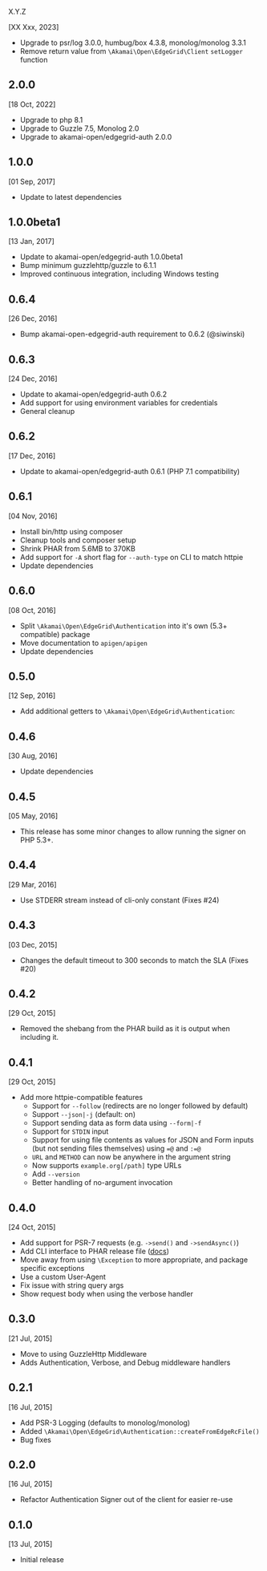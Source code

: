 X.Y.Z

[XX Xxx, 2023]
* Upgrade to psr/log 3.0.0, humbug/box 4.3.8, monolog/monolog 3.3.1
* Remove return value from `\Akamai\Open\EdgeGrid\Client` `setLogger` function

2.0.0
---
[18 Oct, 2022]
* Upgrade to php 8.1
* Upgrade to Guzzle 7.5, Monolog 2.0
* Upgrade to akamai-open/edgegrid-auth 2.0.0

1.0.0
---
[01 Sep, 2017]
* Update to latest dependencies

1.0.0beta1
---
[13 Jan, 2017]
* Update to akamai-open/edgegrid-auth 1.0.0beta1
* Bump minimum guzzlehttp/guzzle to 6.1.1
* Improved continuous integration, including Windows testing

0.6.4
---
[26 Dec, 2016]
* Bump akamai-open-edgegrid-auth requirement to 0.6.2 (@siwinski)

0.6.3
---
[24 Dec, 2016]
* Update to akamai-open/edgegrid-auth 0.6.2
* Add support for using environment variables for credentials
* General cleanup

0.6.2
---
[17 Dec, 2016]
* Update to akamai-open/edgegrid-auth 0.6.1 (PHP 7.1 compatibility)

0.6.1
---
[04 Nov, 2016]
* Install bin/http using composer
* Cleanup tools and composer setup
* Shrink PHAR from 5.6MB to 370KB
* Add support for `-A` short flag for `--auth-type` on CLI to match httpie
* Update dependencies

0.6.0
---
[08 Oct, 2016]
* Split `\Akamai\Open\EdgeGrid\Authentication` into it's own (5.3+ compatible) package
* Move documentation to `apigen/apigen`
* Update dependencies

0.5.0
---
[12 Sep, 2016]
* Add additional getters to `\Akamai\Open\EdgeGrid\Authentication`:

0.4.6
---
[30 Aug, 2016]
* Update dependencies

0.4.5
---
[05 May, 2016]
* This release has some minor changes to allow running the signer on PHP 5.3+.

0.4.4
---
[29 Mar, 2016]
* Use STDERR stream instead of cli-only constant (Fixes #24)

0.4.3
---
[03 Dec, 2015]
* Changes the default timeout to 300 seconds to match the SLA (Fixes #20)

0.4.2
---
[29 Oct, 2015]
* Removed the shebang from the PHAR build as it is output when including it.

0.4.1
---
[29 Oct, 2015]
* Add more httpie-compatible features
  * Support for `--follow` (redirects are no longer followed by default)
  * Support `--json|-j` (default: on)
  * Support sending data as form data using `--form|-f`
  * Support for `STDIN` input
  * Support for using file contents as values for JSON and Form inputs (but not sending files themselves) using `=@` and `:=@`
  * `URL` and `METHOD` can now be anywhere in the argument string
  * Now supports `example.org[/path]` type URLs
  * Add `--version`
  * Better handling of no-argument invocation

0.4.0
---
[24 Oct, 2015]
* Add support for PSR-7 requests (e.g. `->send()` and `->sendAsync()`)
* Add CLI interface to PHAR release file ([docs](https://github.com/akamai-open/AkamaiOPEN-edgegrid-php#command-line-interface))
* Move away from using `\Exception` to more appropriate, and package specific exceptions
* Use a custom User-Agent
* Fix issue with string query args
* Show request body when using the verbose handler

0.3.0
---
[21 Jul, 2015]
* Move to using GuzzleHttp Middleware
* Adds Authentication, Verbose, and Debug middleware handlers

0.2.1
---
[16 Jul, 2015]
* Add PSR-3 Logging (defaults to monolog/monolog)
* Added `\Akamai\Open\EdgeGrid\Authentication::createFromEdgeRcFile()`
* Bug fixes

0.2.0
---
[16 Jul, 2015]
* Refactor Authentication Signer out of the client for easier re-use

0.1.0
---
[13 Jul, 2015]

* Initial release
